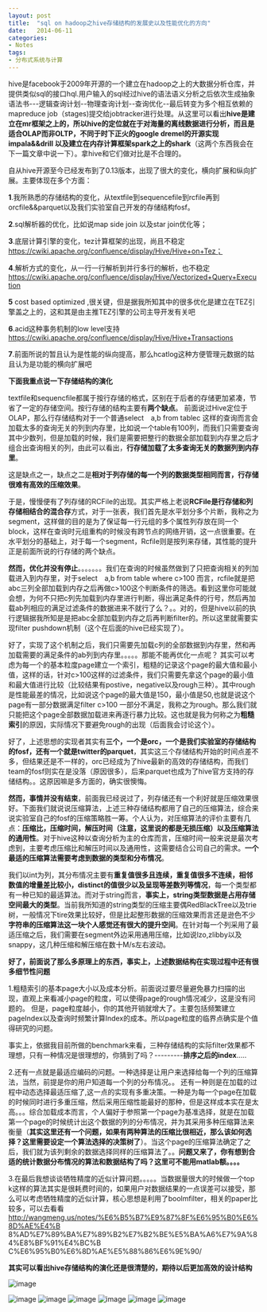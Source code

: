 ```yaml
---
layout: post
title:  "sql on hadoop之hive存储结构的发展史以及性能优化的方向"
date:   2014-06-11
categories: 
- Notes 
tags:
- 分布式系统与计算
---
```

hive是facebook于2009年开源的一个建立在hadoop之上的大数据分析仓库，并提供类似sql的接口hql.用户输入的sql经过hive的语法语义分析之后依次生成抽象语法书---逻辑查询计划--物理查询计划--查询优化--最后转变为多个相互依赖的mapreduce job（stages)提交给jobtracker进行处理。从这里可以看出**hive是建立在mr框架之上的，所以hive的定位就在于对海量的离线数据进行分析，而且是适合OLAP而非OLTP，不同于时下正火的google dremel的开源实现impala&&drill 以及建立在内存计算框架spark之上的shark**（这两个东西我会在下一篇文章中说一下）。拿hive和它们做对比是不合理的。


自从hive开源至今已经发布到了0.13版本，出现了很大的变化，横向扩展和纵向扩展。主要体现在多个方面：


**1**.我所熟悉的存储结构的变化，从textfile到sequencefile到rcfile再到orcfile&&parquet以及我们实验室自己开发的存储结构fosf。
    
**2**.sql解析器的优化，比如说map side join 以及star join优化等；

**3**.底层计算引擎的变化，tez计算框架的出现，尚且不稳定 https://cwiki.apache.org/confluence/display/Hive/Hive+on+Tez；
    
**4**.解析方式的变化，从一行一行解析到并行多行的解析，也不稳定 https://cwiki.apache.org/confluence/display/Hive/Vectorized+Query+Execution

**5** cost based optimized ,很关键，但是据我所知其中的很多优化是建立在TEZ引擎盖之上的，这和其是由主推TEZ引擎的公司主导开发有关吧
    
**6**.acid这种事务机制的low level支持 https://cwiki.apache.org/confluence/display/Hive/Hive+Transactions
    
**7**.前面所说的暂且认为是性能的纵向提高，那么hcatlog这种方便管理元数据的姑且认为是功能的横向扩展吧
    
**下面我重点说一下存储结构的演化**
    
textfile和sequencfile都属于按行存储的格式，区别在于后者的存储更加紧凑，节省了一定的存储空间。按行存储的结构主要有**两个缺点**。 前面说过Hive定位于OLAP，那么行存储结构对于一个普通select　a,b from tablec 这样的查询而言会加载太多的查询无关的列到内存里，比如说一个table有100列，而我们只需要查询其中少数列，但是加载的时候，我们是需要把整行的数据全部加载到内存里之后才组合出查询相关的列，由此可以看出，**行存储加载了太多查询无关的数据列到内存里**。
    
这是缺点之一，缺点之二是**相对于列存储的每一个列的数据类型相同而言，行存储很难有高效的压缩效果**。
    
    
于是，慢慢便有了列存储的RCFile的出现。其实严格上老说**RCFile是行存储和列存储相结合的混合存**方式，对于一张表，我们首先是水平划分多个片断，我称之为segment，这样做的目的是为了保证每一行元组的多个属性列存放在同一个block，这样在查询时元组重构的时候没有跨节点的网络开销，这一点很重要。在水平划分的基础上，对于每一个segment，Rcfile则是按列来存储，其性能的提升正是前面所说的行存储的两个缺点。
    
**然而，优化并没有停止**。。。。。。。我们在查询的时候虽然做到了只把查询相关的列加载进入到内存里，对于select　a,b from table  where c>100  而言，rcfile就是把abc三列全部加载到内存之后再做c>100这个判断条件的筛选。看到这里你可能就会想，为何不只把c列先加载到内存里进行判断，得出满足条件的行号，然后再加载ab列相应的满足过滤条件的数据进来不就行了么？。。对的，但是hive以前的执行逻辑据我所知是是把abc全部加载到内存之后再判断filter的。所以这里就需要实现filter pushdown机制（这个在后面的hive已经实现了）。
    
好了，实现了这个机制之后，我们只需要先加载c列的全部数据到内存里，然和再加载需要的满足条件的ab列到内存里。。。。。那能不能再优化一点呢？  其实可以考虑为每一个的基本粒度page建立一个索引，粗糙的记录这个page的最大值和最小值，这样的话，针对c>100这样的过滤条件，我们只需要先拿这个page的最小值和最大值进行比较（比较结果有postive，negative以及rough三种）。其中rough是性能最差的情况，比如说这个page的最大值是150，最小值是50,也就是说这个page有一部分数据满足filter c>100 一部分不满足，我称之为rough。那么我们就只能把这个page全部数据加载进来再逐行暴力比较。这也就是我为何称之为**粗糙索引**的原因，实际情况下要避免rough的出现（后面我会讨论这个）。
   
好了，上述思想的实现者其实有**三个，一个是orc，一个是我们实验室的存储结构的fosf，还有一个就是twitter的parquet**，其实这三个存储结构开始的时间点差不多，但结果还是不一样的，orc已经成为了hive最新的高效的存储结构，而我们team的fosf则实在是没落（原因很多），后来parquet也成为了hive官方支持的存储结构。。这原因嘛是多方面的，确实很懊悔。
   
**然而，事情并没有结束**，前面我已经说过了，列存储还有一个利好就是压缩效果很好。下面我们就说说压缩算法，上述三种存储结构都用了自己的压缩算法，综合来说实验室自己的fosf的压缩策略胜一筹。个人认为，对压缩算法的评价主要有几点：**压缩比，压缩时间，解压时间（注意，这里说的都是无损压缩）以及压缩算法的通用性**。对于hive这种以查询分析为主的仓库而言，压缩时间一般来说是最次考虑到，主要考虑压缩比和解压时间以及通用性，这需要结合公司自己的需求。**一个最适的压缩算法需要考虑到数据的类型和分布情况**。

我们以int为列，其分布情况主要有**重复值很多且连续，重复值很多不连续，相邻数值的增量差比较小，distinct的值很少以及呈现等差数列等情况**，每一个类型都有一种已知的最适算法。而对于string而言，**事实上，string类型数据是占用存储空间最大的类型**。当前我所知道的string类型的压缩主要偶RedBlackTree以及trie树，一般情况下tire效果比较好，但是比起整形数据的压缩效果而言还是逊色不少**字符串的压缩算法这一块个人感觉还有很大的提升空间**。在针对每一个列采用了最适压缩之后，我们需要在segment外边采用通用压缩，比如说lzo,zlibby以及snappy，这几种压缩和解压缩在数十M/s左右波动。
  
**好了，前面说了那么多原理上的东西，事实上，上述数据结构在实现过程中还有很多细节性问题**
 
1.粗糙索引的基本page大小以及成本分析。前面说过要尽量避免暴力扫描的出现，直观上来看减小page的粒度，可以使得page的rough情况减少，这是没有问题的。 但是，page粒度越小，你的其他开销就增大了。主要包括频繁建立pageIndex以及查询时频繁计算Index的成本。所以page粒度的临界点确实是个值得研究的问题。
  
事实上，依据我目前所做的benchmark来看，三种存储结构的实际filter效果都不理想，只有一种情况是很理想的，你猜到了吗？---------**排序之后的index**.....
 
2.还有一点就是最适应编码的问题。一种选择是让用户来选择给每一个列的压缩算法，当然，前提是你的用户知道每一个列的分布情况。。
 还有一种则是在加载的过程中动态选择最适压缩了,这一点的实现有多重决策。一种是为每一个page在加载的时候同时进行多重压缩，然后采用压缩性能最好的那种，但是这样成本实在是太高。。。综合加载成本而言，个人偏好于参照第一个page为基准选择，就是在加载第一个page的时候统计出这个数据的列的分布情况，并为其采用多种压缩算法来衡量（**其实这里还有一个问题，如果有两种算法的压缩比很相近，那么该如何选择？这里需要设定一个算法选择的决策树了**）。当这个page的压缩算法确定了之后，我们就为该列剩余的数据选择同样的压缩算法了。。**问题又来了，你有想到合适的统计数据分布情况的算法和数据结构了吗？这里可不能用matlab额。。。。**
 
3.在最后我想谈谈牺牲精度的近似计算问题。。。。。当数据量很大的时候做一个top k这样的算法其实是很耗费时间的，如果用户对数据结果的一点误差可以接受，那么可以考虑牺牲精度的近似计算，核心思想是利用了boolmfilter，相关的paper比较多，可以去看看
http://wangmeng.us/notes/%E6%B5%B7%E9%87%8F%E6%95%B0%E6%8D%AE%E4%B
8%AD%E7%89%BA%E7%89%B2%E7%B2%BE%E5%BA%A6%E7%9A%84%E8%BF%91%E4%BC%B
C%E6%95%B0%E6%8D%AE%E5%88%86%E6%9E%90/


**其实可以看出hive存储结构的演化还是很清楚的，期待以后更加高效的设计结构**
 
![image](https://raw.githubusercontent.com/sjtufighter/sjtufighter.github.io/master/images/hiveWiki1/幻灯片43.JPG)

![image](https://raw.githubusercontent.com/sjtufighter/sjtufighter.github.io/master/images/hiveWiki1/幻灯片44.JPG)
![image](https://raw.githubusercontent.com/sjtufighter/sjtufighter.github.io/master/images/hiveWiki1/幻灯片45.JPG)
![image](https://raw.githubusercontent.com/sjtufighter/sjtufighter.github.io/master/images/hiveWiki1/幻灯片46.JPG)
![image](https://raw.githubusercontent.com/sjtufighter/sjtufighter.github.io/master/images/hiveWiki1/幻灯片47.JPG)
![image](https://raw.githubusercontent.com/sjtufighter/sjtufighter.github.io/master/images/hiveWiki1/幻灯片48.JPG)
![image](https://raw.githubusercontent.com/sjtufighter/sjtufighter.github.io/master/images/hiveWiki1/幻灯片49.JPG)
